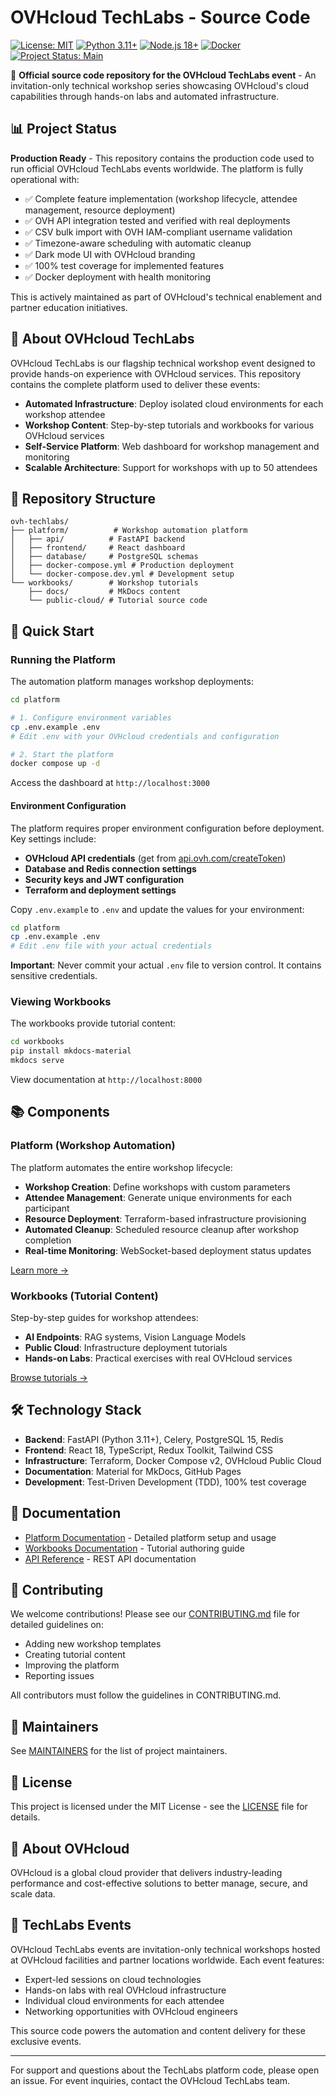 # OVHcloud TechLabs - Source Code

[![License: MIT](https://img.shields.io/badge/License-MIT-yellow.svg)](https://opensource.org/licenses/MIT)
[![Python 3.11+](https://img.shields.io/badge/python-3.11+-blue.svg)](https://www.python.org/downloads/release/python-311/)
[![Node.js 18+](https://img.shields.io/badge/node.js-18+-green.svg)](https://nodejs.org/)
[![Docker](https://img.shields.io/badge/docker-required-blue.svg)](https://www.docker.com/)
[![Project Status: Main](https://img.shields.io/badge/Project%20Status-Main%20Project-green.svg)](https://github.com/ovhcloud/ovh-techlabs)

🚀 **Official source code repository for the OVHcloud TechLabs event** - An invitation-only technical workshop series showcasing OVHcloud's cloud capabilities through hands-on labs and automated infrastructure.

## 📊 Project Status

**Production Ready** - This repository contains the production code used to run official OVHcloud TechLabs events worldwide. The platform is fully operational with:

- ✅ Complete feature implementation (workshop lifecycle, attendee management, resource deployment)
- ✅ OVH API integration tested and verified with real deployments
- ✅ CSV bulk import with OVH IAM-compliant username validation
- ✅ Timezone-aware scheduling with automatic cleanup
- ✅ Dark mode UI with OVHcloud branding
- ✅ 100% test coverage for implemented features
- ✅ Docker deployment with health monitoring

This is actively maintained as part of OVHcloud's technical enablement and partner education initiatives.

## 🎯 About OVHcloud TechLabs

OVHcloud TechLabs is our flagship technical workshop event designed to provide hands-on experience with OVHcloud services. This repository contains the complete platform used to deliver these events:

- **Automated Infrastructure**: Deploy isolated cloud environments for each workshop attendee
- **Workshop Content**: Step-by-step tutorials and workbooks for various OVHcloud services
- **Self-Service Platform**: Web dashboard for workshop management and monitoring
- **Scalable Architecture**: Support for workshops with up to 50 attendees

## 📁 Repository Structure

```
ovh-techlabs/
├── platform/          # Workshop automation platform
│   ├── api/          # FastAPI backend
│   ├── frontend/     # React dashboard
│   ├── database/     # PostgreSQL schemas
│   ├── docker-compose.yml # Production deployment
│   └── docker-compose.dev.yml # Development setup
└── workbooks/        # Workshop tutorials
    ├── docs/         # MkDocs content
    └── public-cloud/ # Tutorial source code
```

## 🚀 Quick Start

### Running the Platform

The automation platform manages workshop deployments:

```bash
cd platform

# 1. Configure environment variables
cp .env.example .env
# Edit .env with your OVHcloud credentials and configuration

# 2. Start the platform
docker compose up -d
```

Access the dashboard at `http://localhost:3000`

#### Environment Configuration

The platform requires proper environment configuration before deployment. Key settings include:

- **OVHcloud API credentials** (get from [api.ovh.com/createToken](https://api.ovh.com/createToken/))
- **Database and Redis connection settings**
- **Security keys and JWT configuration**
- **Terraform and deployment settings**

Copy `.env.example` to `.env` and update the values for your environment:

```bash
cd platform
cp .env.example .env
# Edit .env file with your actual credentials
```

**Important**: Never commit your actual `.env` file to version control. It contains sensitive credentials.

### Viewing Workbooks

The workbooks provide tutorial content:

```bash
cd workbooks
pip install mkdocs-material
mkdocs serve
```

View documentation at `http://localhost:8000`

## 📚 Components

### Platform (Workshop Automation)

The platform automates the entire workshop lifecycle:

- **Workshop Creation**: Define workshops with custom parameters
- **Attendee Management**: Generate unique environments for each participant
- **Resource Deployment**: Terraform-based infrastructure provisioning
- **Automated Cleanup**: Scheduled resource cleanup after workshop completion
- **Real-time Monitoring**: WebSocket-based deployment status updates

[Learn more →](platform/README.md)

### Workbooks (Tutorial Content)

Step-by-step guides for workshop attendees:

- **AI Endpoints**: RAG systems, Vision Language Models
- **Public Cloud**: Infrastructure deployment tutorials
- **Hands-on Labs**: Practical exercises with real OVHcloud services

[Browse tutorials →](workbooks/README.md)

## 🛠️ Technology Stack

- **Backend**: FastAPI (Python 3.11+), Celery, PostgreSQL 15, Redis
- **Frontend**: React 18, TypeScript, Redux Toolkit, Tailwind CSS
- **Infrastructure**: Terraform, Docker Compose v2, OVHcloud Public Cloud
- **Documentation**: Material for MkDocs, GitHub Pages
- **Development**: Test-Driven Development (TDD), 100% test coverage

## 📖 Documentation

- [Platform Documentation](platform/README.md) - Detailed platform setup and usage
- [Workbooks Documentation](workbooks/README.md) - Tutorial authoring guide
- [API Reference](platform/api/README.md) - REST API documentation

## 🤝 Contributing

We welcome contributions! Please see our [CONTRIBUTING.md](CONTRIBUTING.md) file for detailed guidelines on:

- Adding new workshop templates
- Creating tutorial content
- Improving the platform
- Reporting issues

All contributors must follow the guidelines in CONTRIBUTING.md.

## 👥 Maintainers

See [MAINTAINERS](MAINTAINERS) for the list of project maintainers.

## 📄 License

This project is licensed under the MIT License - see the [LICENSE](LICENSE) file for details.

## 🏢 About OVHcloud

OVHcloud is a global cloud provider that delivers industry-leading performance and cost-effective solutions to better manage, secure, and scale data.

## 🎪 TechLabs Events

OVHcloud TechLabs events are invitation-only technical workshops hosted at OVHcloud facilities and partner locations worldwide. Each event features:

- Expert-led sessions on cloud technologies
- Hands-on labs with real OVHcloud infrastructure
- Individual cloud environments for each attendee
- Networking opportunities with OVHcloud engineers

This source code powers the automation and content delivery for these exclusive events.

---

For support and questions about the TechLabs platform code, please open an issue. For event inquiries, contact the OVHcloud TechLabs team.

